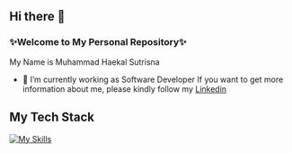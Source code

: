 ## Hi there 👋


### ✨Welcome to My Personal Repository✨

My Name is Muhammad Haekal Sutrisna
- 🔭 I’m currently working as Software Developer If you want to get more information about me, please kindly follow my [Linkedin](https://linkedin.com/in/haekalsutrisna/)

## My Tech Stack
[![My Skills](https://skillicons.dev/icons?i=js,html,css,jquery,nodejs,react,express,figma,bash)](https://skillicons.dev)
